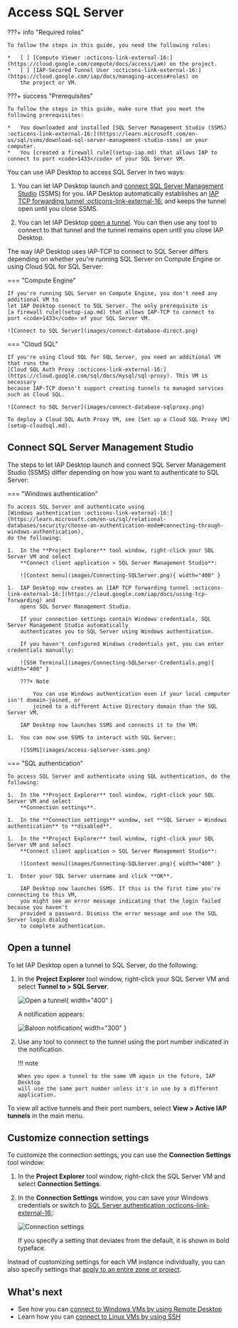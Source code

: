 # Access SQL Server

???+ info "Required roles"

    To follow the steps in this guide, you need the following roles:
    
    *   [ ] [Compute Viewer :octicons-link-external-16:](https://cloud.google.com/compute/docs/access/iam) on the project.
    *   [ ] [IAP-Secured Tunnel User :octicons-link-external-16:](https://cloud.google.com/iap/docs/managing-access#roles) on
        the project or VM.
               

???+ success "Prerequisites"

    To follow the steps in this guide, make sure that you meet the following prerequisites:

    *   You downloaded and installed [SQL Server Management Studio (SSMS) :octicons-link-external-16:](https://learn.microsoft.com/en-us/sql/ssms/download-sql-server-management-studio-ssms) on your computer.
    *   You [created a firewall rule](setup-iap.md) that allows IAP to connect to port <code>1433</code> of your SQL Server VM.

You can use IAP Desktop to access SQL Server in two ways: 

1.  You can let IAP Desktop launch and [connect SQL Server Management Studio](#connect-sql-server-management-studio)
    (SSMS) for you. IAP Desktop automatically establishes an
    [IAP TCP forwarding tunnel :octicons-link-external-16:](https://cloud.google.com/iap/docs/using-tcp-forwarding)
    and keeps the tunnel open until you close SSMS.

1.  You can let IAP Desktop [open a tunnel](#open-a-tunnel). You can then use any tool to
    connect to that tunnel and the tunnel remains open until you close IAP Desktop.

The way IAP Desktop uses IAP-TCP to connect to SQL Server differs depending on
whether you're running SQL Server on Compute Engine or using Cloud SQL for SQL Server:

=== "Compute Engine"
    
    If you're running SQL Server on Compute Engine, you don't need any additional VM to
    let IAP Desktop connect to SQL Server. The only prerequisite is 
    [a firewall rule](setup-iap.md) that allows IAP-TCP to connect to
    port <code>1433</code> of your SQL Server VM.
    
    ![Connect to SQL Server](images/connect-database-direct.png)

=== "Cloud SQL"
    
    If you're using Cloud SQL for SQL Server, you need an additional VM that runs the
    [Cloud SQL Auth Proxy :octicons-link-external-16:](https://cloud.google.com/sql/docs/mysql/sql-proxy). This VM is necessary
    because IAP-TCP doesn't support creating tunnels to managed services such as Cloud SQL.
    
    ![Connect to SQL Server](images/connect-database-sqlproxy.png)

    To deploy a Cloud SQL Auth Proxy VM, see [Set up a Cloud SQL Proxy VM](setup-cloudsql.md).


## Connect SQL Server Management Studio

The steps to let IAP Desktop launch and connect SQL Server Management Studio (SSMS) differ depending
on how you want to authenticate to SQL Server:

=== "Windows authentication"

    To access SQL Server and authenticate using 
    [Windows authentication :octicons-link-external-16:](https://learn.microsoft.com/en-us/sql/relational-databases/security/choose-an-authentication-mode#connecting-through-windows-authentication), 
    do the following:

    1.  In the **Project Explorer** tool window, right-click your SQL Server VM and select 
        **Connect client application > SQL Server Management Studio**:
      
        ![Context menu](images/Connecting-SQLServer.png){ width="400" }
    
    1.  IAP Desktop now creates an [IAP TCP forwarding tunnel :octicons-link-external-16:](https://cloud.google.com/iap/docs/using-tcp-forwarding) and
        opens SQL Server Management Studio. 
        
        If your connection settings contain Windows credentials, SQL Server Management Studio automatically 
        authenticates you to SQL Server using Windows authentication.
        
        If you haven't configured Windows credentials yet, you can enter credentials manually:
        
        ![SSH Terminal](images/Connecting-SQLServer-Credentials.png){ width="400" }
        
        ???+ Note
        
            You can use Windows authentication even if your local computer isn't domain-joined, or
            joined to a different Active Directory domain than the SQL Server VM.

        IAP Desktop now launches SSMS and connects it to the VM:

    1.  You can now use SSMS to interact with SQL Server:

        ![SSMS](images/access-sqlserver-ssms.png)

=== "SQL authentication"

    To access SQL Server and authenticate using SQL authentication, do the following:

    1.  In the **Project Explorer** tool window, right-click your SQL Server VM and select
        **Connection settings**.
    
    1.  In the **Connection settings** window, set **SQL Server > Windows authentication** to **disabled**.
    
    1.  In the **Project Explorer** tool window, right-click your SQL Server VM and select 
        **Connect client application > SQL Server Management Studio**:
      
        ![Context menu](images/Connecting-SQLServer.png){ width="400" }
    
    1.  Enter your SQL Server username and click **OK**.

        IAP Desktop now launches SSMS. If this is the first time you're connecting to this VM,
        you might see an error message indicating that the login failed because you haven't 
        provided a password. Dismiss the error message and use the SQL Server login dialog 
        to complete authentication.
    
## Open a tunnel

To let IAP Desktop open a tunnel to SQL Server, do the following:

1.  In the **Project Explorer** tool window, right-click your SQL Server VM and select 
    **Tunnel to > SQL Server**.

    ![Open a tunnel](images/access-sqlserver-tunnel.png){ width="400" }

    A notification appears:

    ![Baloon notification](images/access-server-baloon.png){ width="300" }

1.  Use any tool to connect to the tunnel using the port number indicated in the notification.


    !!! note

        When you open a tunnel to the same VM again in the future, IAP Desktop
        will use the same port number unless it's in use by a different application.

To view all active tunnels and their port numbers, select **View > Active IAP tunnels** in the main menu.

## Customize connection settings

To customize the connection settings, you can use the **Connection Settings** tool window:

1.  In the **Project Explorer** tool window, right-click the SQL Server VM and select **Connection Settings**.
1.  In the **Connection Settings** window, you can save your Windows credentials or switch to
    [SQL Server authentication :octicons-link-external-16:](https://learn.microsoft.com/en-us/sql/relational-databases/security/choose-an-authentication-mode#connecting-through-sql-server-authentication):

    ![Connection settings](images/Connection-Settings-SQL-Server.png)

    If you specify a setting
    that deviates from the default, it is shown in bold typeface.

Instead of customizing settings for each VM instance individually, you can also specify settings that 
[apply to an entire zone or project](toolwindow-connection-settings.md).

## What's next

*   See how you can [connect to Windows VMs by using Remote Desktop](connect-windows.md)
*   Learn how you can [connect to Linux VMs by using SSH](connect-linux.md)
